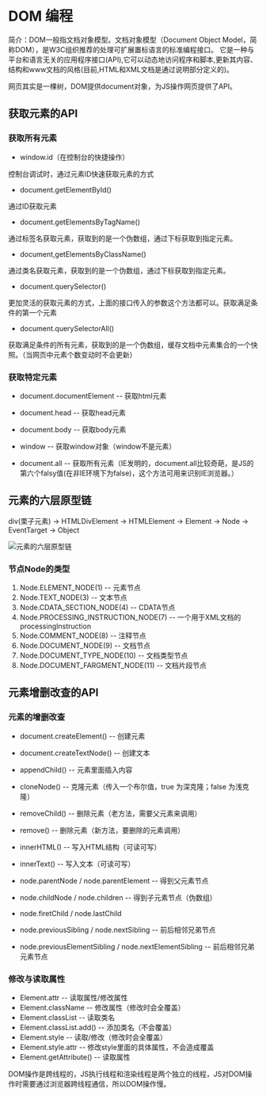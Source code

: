 # DOM 编程

简介：DOM一般指文档对象模型。文档对象模型（Document Object Model，简称DOM），是W3C组织推荐的处理可扩展置标语言的标准编程接口。
它是一种与平台和语言无关的应用程序接口(API),它可以动态地访问程序和脚本,更新其内容、结构和www文档的风格(目前,HTML和XML文档是通过说明部分定义的)。

网页其实是一棵树，DOM提供document对象，为JS操作网页提供了API。

## 获取元素的API

### 获取所有元素

* window.id（在控制台的快捷操作）

控制台调试时，通过元素ID快速获取元素的方式

* document.getElementById()

通过ID获取元素

* document.getElementsByTagName()

通过标签名获取元素，获取到的是一个伪数组，通过下标获取到指定元素。

* document,getElementsByClassName()

通过类名获取元素，获取到的是一个伪数组，通过下标获取到指定元素。

* document.querySelector()

更加灵活的获取元素的方式，上面的接口传入的参数这个方法都可以。获取满足条件的第一个元素

* document.querySelectorAll()

获取满足条件的所有元素，获取到的是一个伪数组，缓存文档中元素集合的一个快照。（当网页中元素个数变动时不会更新）

### 获取特定元素

* document.documentElement -- 获取html元素

* document.head -- 获取head元素

* document.body -- 获取body元素

* window -- 获取window对象（window不是元素）

* document.all -- 获取所有元素（IE发明的，document.all比较奇葩，是JS的第六个falsy值(在非IE环境下为false)，这个方法可用来识别IE浏览器。）

## 元素的六层原型链

div(栗子元素) -> HTMLDivElement -> HTMLElement -> Element -> Node -> EventTarget -> Object

![元素的六层原型链](./src/images/Element_prototype_chain.png)

### 节点Node的类型

1. Node.ELEMENT_NODE(1) -- 元素节点
2. Node.TEXT_NODE(3) -- 文本节点
3. Node.CDATA_SECTION_NODE(4) -- CDATA节点
4. Node.PROCESSING_INSTRUCTION_NODE(7) -- 一个用于XML文档的processingInstruction
5. Node.COMMENT_NODE(8) -- 注释节点
6. Node.DOCUMENT_NODE(9) -- 文档节点
7. Node.DOCUMENT_TYPE_NODE(10) -- 文档类型节点
8. Node.DOCUMENT_FARGMENT_NODE(11) -- 文档片段节点

## 元素增删改查的API

### 元素的增删改查

* document.createElement() -- 创建元素
* document.createTextNode() -- 创建文本
* appendChild() -- 元素里面插入内容
* cloneNode() -- 克隆元素（传入一个布尔值，true 为深克隆；false 为浅克隆）
* removeChild() -- 删除元素（老方法，需要父元素来调用）
* remove() -- 删除元素（新方法，要删除的元素调用）
* innerHTML() -- 写入HTML结构（可读可写）
* innerText() -- 写入文本（可读可写）

* node.parentNode / node.parentElement -- 得到父元素节点
* node.childNode / node.children -- 得到子元素节点（伪数组）
* node.firetChild / node.lastChild 
* node.previousSibling / node.nextSibling -- 前后相邻兄弟节点
* node.previousElementSibling / node.nextElementSibling -- 前后相邻兄弟元素节点

### 修改与读取属性

* Element.attr -- 读取属性/修改属性
* Element.className -- 修改属性（修改时会全覆盖）
* Element.classList -- 读取类名
* Element.classList.add() -- 添加类名（不会覆盖）
* Element.style -- 读取/修改（修改时会全覆盖）
* Element.style.attr -- 修改style里面的具体属性，不会造成覆盖
* Element.getAttribute() -- 读取属性

DOM操作是跨线程的，JS执行线程和渲染线程是两个独立的线程，JS对DOM操作时需要通过浏览器跨线程通信，所以DOM操作慢。


